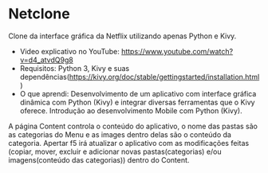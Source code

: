 # Netclone 
Clone da interface gráfica da Netflix utilizando apenas Python e Kivy. 
 - Video explicativo no YouTube: https://www.youtube.com/watch?v=d4_atvdQ9g8
- Requisitos: Python 3, Kivy e suas dependências(https://kivy.org/doc/stable/gettingstarted/installation.html)
- O que aprendi: Desenvolvimento de um aplicativo com interface gráfica dinâmica com Python (Kivy) e integrar diversas ferramentas que o 
Kivy oferece. Introdução ao desenvolvimento Mobile com Python (Kivy).

A página Content controla o conteúdo do aplicativo, o nome das pastas são as categorias do Menu e as images dentro delas são o conteúdo da 
categoria. Apertar f5 irá atualizar o aplicativo com as modificações feitas (copiar, mover, excluir e adicionar novas pastas(categorias) e/ou imagens(conteúdo das categorias)) dentro do Content.

